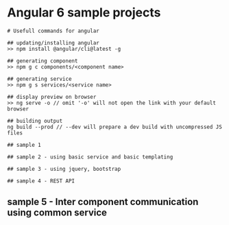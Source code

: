 Angular 6 sample projects
========

    # Usefull commands for angular

    ## updating/installing angular
    >> npm install @angular/cli@latest -g
   
    ## generating component
    >> npm g c components/<component name>
    
    ## generating service
    >> npm g s services/<service name>
    
    ## display preview on browser
    >> ng serve -o // omit '-o' will not open the link with your default browser
    
    ## building output
    ng build --prod // --dev will prepare a dev build with uncompressed JS files

    ## sample 1
    
    ## sample 2 - using basic service and basic templating
    
    ## sample 3 - using jquery, bootstrap
    
    ## sample 4 - REST API

## sample 5 - Inter component communication using common service